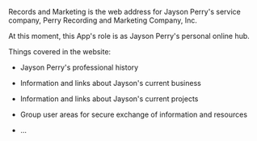 Records and Marketing is the web address for Jayson Perry's service company, Perry Recording and Marketing Company, Inc.

At this moment, this App's role is as Jayson Perry's personal online hub.

Things covered in the website:

* Jayson Perry's professional history

* Information and links about Jayson's current business

* Information and links about Jayson's current projects

* Group user areas for secure exchange of information and resources

* ...

